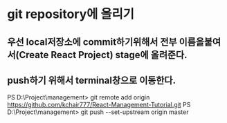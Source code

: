 # git repository에 올리기
## 우선 local저장소에 commit하기위해서 전부 이름을붙여서(Create React Project) stage에 올려준다. 

## push하기 위해서 terminal창으로 이동한다. 
PS D:\Project\management> git remote add origin https://github.com/kchair777/React-Management-Tutorial.git
PS D:\Project\management> git push --set-upstream origin master